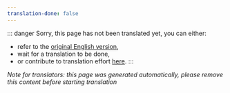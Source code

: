 ```yaml
---
translation-done: false
---
```

::: danger
Sorry, this page has not been translated yet, you can either:
- refer to the [original English version](<../../../cs/mapping/intermediate-mapping.md>),
- wait for a translation to be done,
- or contribute to translation effort [here](https://github.com/bsmg/wiki).
:::

_Note for translators: this page was generated automatically, please remove this content before starting translation_

